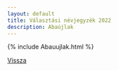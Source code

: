 ```yaml
---
layout: default
title: Választási névjegyzék 2022
description: Abaújlak
---
```


{% include Abauujlak.html %}

[Vissza](./)